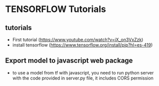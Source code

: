# TENSORFLOW Tutorials

## tutorials

- First tutorial (https://www.youtube.com/watch?v=iX_on3VxZzk)
- install tensorflow (https://www.tensorflow.org/install/pip?hl=es-419)

## Export model to javascript web package

- to use a model from tf with javascript, you need to run python server with the code provided in server.py file, it includes CORS permission
